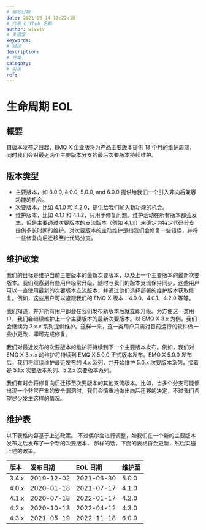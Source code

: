 ```yaml
---
# 编写日期
date: 2021-05-14 13:22:18
# 作者 Github 名称
author: wivwiv
# 关键字
keywords:
# 描述
description:
# 分类
category: 
# 引用
ref:
---
```


# 生命周期 EOL

## 概要

自版本发布之日起，EMQ X 企业版将为产品主要版本提供 18 个月的维护周期，同时我们会对最近两个主要版本分支的最后次要版本持续维护。

## 版本类型

- 主要版本，如 3.0.0, 4.0.0, 5.0.0, and 6.0.0 提供给我们一个引入非向后兼容功能的机会。
- 次要版本，比如 4.1.0 和 4.2.0，提供给我们加入新功能的机会。
- 维护版本，比如 4.1.1 和 4.1.2，只用于修复问题。维护活动在所有版本都会发生，但是主要通过次要版本的支流版本（例如 4.1.x）来确定为特定代码分支提供多长时间的维护。对次要版本的主动维护是指我们会修复一些错误，并将一些修复向后迁移至此代码分支。

## 维护政策

我们的目标是维护当前主要版本的最新次要版本，以及上一个主要版本的最新次要版本。我们观察到有些用户经常升级，随时与我们的版本支流保持同步。这些用户可以一直使用最新的次要版本支流版本，并通过他们选择部署的维护版本获取修复。例如，这些用户可以紧跟我们的 EMQ X 版本：4.0.0、4.0.1、4.2.0 等等。

我们知道，并非所有用户都会在我们发布新版本后就立即升级。为方便这一类用户，我们会继续维护上一个主要版本的最新次要版本。以 EMQ X 3.x 为例，我们会继续为 3.x.x 系列提供维护。这样一来，这一类用户只需对目前运行的软件做一些小更改，即可完成修复。

我们对最近发布的次要版本的维护将持续到下一个主要版本发布。例如，我们对 EMQ X 3.x.x 的维护将持续到 EMQ X 5.0.0 正式版本发布。EMQ X 5.0.0 发布后，我们将继续维护最近发布的 4.x 系列，并开始维护 5.0.x 次要版本系列，接着是 5.1.x 次要版本系列、5.2.x 次要版本系列。

我们有时会将修复向后迁移至次要版本的其他支流版本。比如，当多个分支可能都出现一个非常严重的安全漏洞时，我们会慎重地做出向后迁移的决定，不过我们希望尽少发生这样的情况。

## 维护表

以下表格内容基于上述政策。 不过偶尔会进行调整，如我们在一个新的主要版本发布之后发布了一个新的次要版本， 那样的话，下面的表格将会更新，然后实施上述的政策。

| **版本** | **发布日期** | **EOL 日期** | **维护至** |
| :------- | :----------- | :----------- | :--------- |
| 3.4.x    | 2019-12-02   | 2021-06-30   | 5.0.0      |
| 4.0.x    | 2020-01-18   | 2021-07-17   | 4.1.0      |
| 4.1.x    | 2020-07-18   | 2022-01-17   | 4.2.0      |
| 4.2.x    | 2020-10-13   | 2022-04-12   | 4.3.0      |
| 4.3.x    | 2021-05-19   | 2022-11-18   | 6.0.0      |